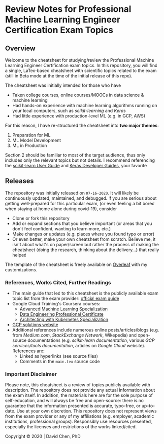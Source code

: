 # Review Notes for Professional Machine Learning Engineer Certification Exam Topics

## Overview

Welcome to the cheatsheet for studying/review the Professional Machine Learning Engineer Certification exam topics. In this repository, you will find a single, LaTex-based cheatsheet with scientific topics related to the exam (still in Beta mode at the time of the initial release of this repo).

The cheatsheet was initially intended for those who have

* Taken college courses, online courses/MOOCs in data science &amp; machine learning
* Had hands-on experience with machine learning algorithms running on your local computers, such as _scikit-learning_ and _Keras_
* Had little experience with production-level ML (e.g. in GCP, AWS)

For this reason, I have re-structured the cheatsheet into **two major themes**:

1. Preparation for ML
2. ML Model Development
3. ML in Production

Section 2 should be familiar to most of the target audience, thus only includes only the relevant topics but not details. I recommend referencing the [scikit-learn User Guide](https://scikit-learn.org/stable/user_guide.html) and [Keras Developer Guides](https://keras.io/guides/), your favorite


## Releases

The repository was initially released on `07-16-2020`. It will likely be continuously updated, maintained, and debugged. If you are serious about getting well-prepared for this particular exam, (or even feeling a bit bored when staying at home alone during covid-19), consider

* Clone or fork this repository
* Add or expand sections that you believe important (or areas that you don't feel confident, wanting to learn more, etc.)
* Make changes or updates (e.g. places where you found typo or error)
* Or even better, make your own cheatsheet from scratch. Believe me, it isn't about what's on paper/screen but rather the process of making the cheatsheet (doing the research, thinking about the delivery...) that really helped

The template of the cheatsheet is freely available on [Overleaf](https://www.overleaf.com/latex/templates/a-quick-guide-to-latex-overleaf-version/bphpqrdgjyqy) with my customizations.

### References, Works Cited, Further Readings

* The main guide that led to this cheatsheet is the publicly available exam topic list from the exam provider: [official exam guide](https://cloud.google.com/certification/machine-learning-engineer)
* Google Cloud Training's Coursera courses:
  - [Advanced Machine Learning Specialization](https://www.coursera.org/specializations/advanced-machine-learning-tensorflow-gcp)
  - [Data Engineering Professional Certificate](https://www.coursera.org/professional-certificates/gcp-data-engineering)
  - [Architecting with Kubernetes Specialization](https://www.coursera.org/specializations/architecting-google-kubernetes-engine)
* [GCP solutions website](https://cloud.google.com/solutions/)
* Additional references include numerous online posts/articles/blogs (e.g. from _Medium.com_, _StackExchange Network_, Wikepedia) and open-source documentations (e.g. _scikit-learn documentation_, various _GCP services/tools documentation_, articles on _Google Cloud_ website). References are:
  - Linked as hyperlinks (see source files)
  - Comments in the `main.tex` source code

### Important Disclaimer

Please note, this cheatsheet is a review of topics publicly available with description. The repository does not provide any actual information about the exam itself. In addition, the materials here are for the sole purpose of self-education, and will always be free and open-source: there is no guarantee that the information presented is accurate, typo-free, or up-to-date. Use at your own discretion. This repository does not represent views from the exam provider or any of my affiliations (e.g. employer, academic institutions, professional groups). Responsibly use resources presented, especially the licenses and restrictions of the works linked/cited.

Copyright &copy; 2020 | David Chen, PhD

